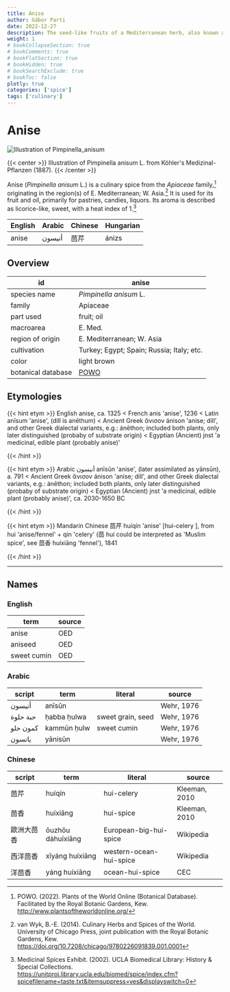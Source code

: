 ```yaml
---
title: Anise
author: Gábor Parti
date: 2022-12-27
description: The seed-like fruits of a Mediterranean herb, also known as aniseed.
weight: 1
# bookCollapseSection: true
# bookComments: true
# bookFlatSection: true
# bookHidden: true
# bookSearchExclude: true
# bookToc: false
plotly: true
categories: ['spice']
tags: ['culinary']
---
```


# Anise

![Illustration of Pimpinella_anisum](/images/kohler/anise.png)

{{< center >}}
Illustration of Pimpinella anisum L. from Köhler's Medizinal-Pflanzen (1887).
{{< /center >}}

Anise (*Pimpinella anisum* L.) is a culinary spice from the *Apiaceae* family,[^powo] originating in the region(s) of E. Mediterranean; W. Asia.[^van_wyk_culinary_2014] It is used for its fruit and oil, primarily for pastries, candies, liquors. Its aroma is described as licorice-like, sweet, with a heat index of 1.[^ucla_medicinal_2002]

|English|Arabic|Chinese|Hungarian|
|-------|------|-------|---------|
| anise |أنيسون|   茴芹  |  ánizs  |

## Overview

|        id        |                       anise                       |
|------------------|---------------------------------------------------|
|   species name   |               *Pimpinella anisum* L.              |
|      family      |                      Apiaceae                     |
|     part used    |                     fruit; oil                    |
|     macroarea    |                      E. Med.                      |
| region of origin |             E. Mediterranean; W. Asia             |
|    cultivation   |     Turkey; Egypt; Spain; Russia; Italy; etc.     |
|       color      |                    light brown                    |
|botanical database|[POWO](https://powo.science.kew.org/taxon/846658-1)|

## Etymologies

{{< hint etym >}}
English anise, ca. 1325 < French anis 'anise', 1236 < Latin anīsum 'anise', (dill is anēthum) < Ancient Greek ἄνισον ánison 'anise; dill', and other Greek dialectal variants, e.g.: ánēthon; included both plants, only later distinguished (probaby of substrate origin) < Egyptian (Ancient) jnst 'a medicinal, edible plant (probably anise)'

{{< /hint >}}

{{< hint etym >}}
Arabic أنيسون anīsūn 'anise', (later assimilated as yānsūn), a. 791 < Ancient Greek ἄνισον ánison 'anise; dill', and other Greek dialectal variants, e.g.: ánēthon; included both plants, only later distinguished (probaby of substrate origin) < Egyptian (Ancient) jnst 'a medicinal, edible plant (probably anise)', ca. 2030-1650 BC

{{< /hint >}}

{{< hint etym >}}
Mandarin Chinese 茴芹 huíqín 'anise' [hui-celery ], from hui 'anise/fennel' + qin 'celery' (茴 huí could be interpreted as 'Muslim spice', see 茴香 huíxiāng 'fennel'), 1841

{{< /hint >}}

***

## Names

### English

|    term   |source|
|-----------|------|
|   anise   |  OED |
|  aniseed  |  OED |
|sweet cumin|  OED |

### Arabic

| script |    term   |     literal     |  source  |
|--------|-----------|-----------------|----------|
| أنيسون |   anīsūn  |                 |Wehr, 1976|
|حبة حلوة|ḥabba ḥulwa|sweet grain, seed|Wehr, 1976|
|كمون حلو|kammūn ḥulw|   sweet cumin   |Wehr, 1976|
| يانسون |  yānisūn  |                 |Wehr, 1976|

### Chinese

|script|       term      |        literal        |    source   |
|------|-----------------|-----------------------|-------------|
|  茴芹  |      huíqín     |       hui-celery      |Kleeman, 2010|
|  茴香  |     huíxiāng    |       hui-spice       |Kleeman, 2010|
| 歐洲大茴香|ōuzhōu dàhuíxiāng| European-big-hui-spice|  Wikipedia  |
| 西洋茴香 | xīyáng huíxiāng |western-ocean-hui-spice|  Wikipedia  |
|  洋茴香 |  yáng huíxiāng  |    ocean-hui-spice    |     CEC     |

[^powo]: POWO. (2022). Plants of the World Online (Botanical Database). Facilitated by the Royal Botanic Gardens, Kew. http://www.plantsoftheworldonline.org/
[^van_wyk_culinary_2014]: van Wyk, B.-E. (2014). Culinary Herbs and Spices of the World. University of Chicago Press, joint publication with the Royal Botanic Gardens, Kew. https://doi.org/10.7208/chicago/9780226091839.001.0001
[^ucla_medicinal_2002]: Medicinal Spices Exhibit. (2002). UCLA Biomedical Library: History & Special Collections. https://unitproj.library.ucla.edu/biomed/spice/index.cfm?spicefilename=taste.txt&itemsuppress=yes&displayswitch=0

